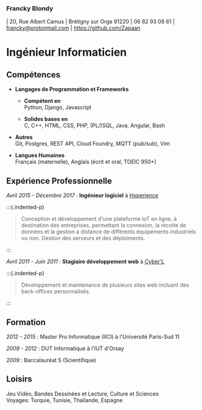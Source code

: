### Francky Blondy
| 20, Rue Albert Camus
| Brétigny sur Orge 91220
| 06 82 93 08 61
| <francky@protonmail.com>
| <https://github.com/Zapaan>

# Ingénieur Informaticien

## Compétences
* __Langages de Programmation et Frameworks__
    - __Compétent en__  
    Python, Django, Javascript

    - __Solides bases en__  
    C, C++, HTML, CSS, PHP, (PL/)SQL, Java, Angular, Bash

* __Autres__  
Git, Postgres, REST API, Cloud Foundry, MQTT (pub/sub), Vim

* __Langues Humaines__  
Français (maternelle), Anglais (écrit et oral, TOEIC 950+)  


## Expérience Professionnelle
_Avril 2015 - Décembre 2017_ : __Ingénieur logiciel__ à [Hxperience](https://www.hxperience.com)

:::{.indented-p}
> Conception et développement d'une plateforme IoT en ligne, à destination des entreprises, permettant la connexion, la rècolte de données et la gestion à distance de différents équipements industriels ou non. Gestion des serveurs et des déploiments.

:::

_Avril 2011 - Juin 2011_ : __Stagiaire développement web__ à [Cyber'L](https://www.cyber-l.com/)

:::{.indented-p}
> Développement et maintenance de plusieurs sites web incluant des back-offices personnalisés.

:::


## Formation
_2012 - 2015_ : Master Pro Informatique (IICI) à l'Université Paris-Sud 11

_2009 - 2012_ : DUT Informatique à l'IUT d'Orsay

_2009_ : Baccalauréat S (Scientifique)


## Loisirs
Jeu Vidéo, Bandes Dessinées et Lecture, Culture et Sciences  
Voyages: Turquie, Tunisie, Thaïlande, Espagne
